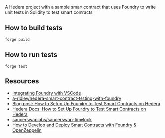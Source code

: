 A Hedera project with a sample smart contract that uses Foundry to write unit tests in Solidity to test smart contracts

## How to build tests

`forge build`

## How to run tests

`forge test`

## Resources

- [Integrating Foundry with VSCode](https://book.getfoundry.sh/config/vscode)
- [a-ridley/hedera-smart-contract-testing-with-foundry](https://github.com/a-ridley/hedera-smart-contract-testing-with-foundry)
- [Blog post: How to Setup Up Foundry to Test Smart Contracts on Hedera](https://hedera.com/blog/how-to-set-up-foundry-to-test-smart-contracts-on-hedera)
- [Hedera Docs: How to Set Up Foundry to Test Smart Contracts on Hedera](https://docs.hedera.com/hedera/tutorials/smart-contracts/how-to-set-up-foundry-to-test-smart-contracts-on-hedera)
- [saucerswaplabs/saucerswap-timelock](https://github.com/saucerswaplabs/saucerswap-timelock)
- [How to Develop and Deploy Smart Contracts with Foundry & OpenZeppelin](https://blog.developerdao.com/how-to-develop-and-deploy-smart-contracts-with-foundry-openzeppelin)
